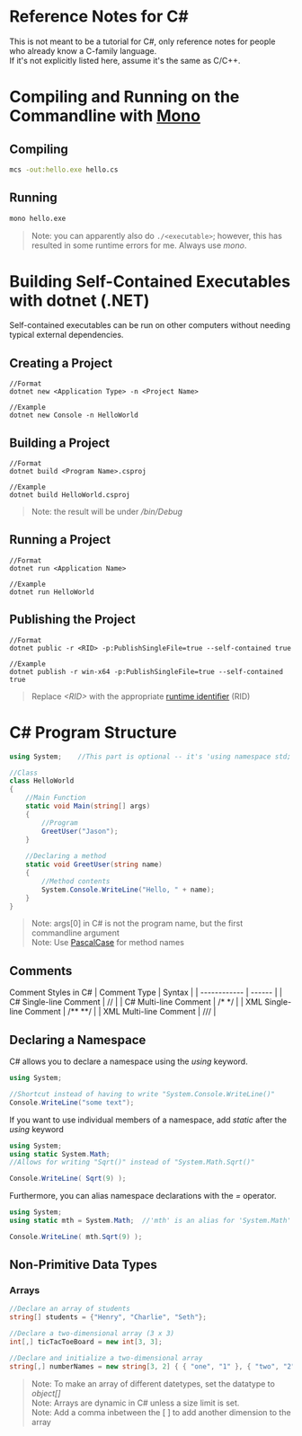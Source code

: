 # Reference Notes for C#
This is not meant to be a tutorial for C#, only reference notes for people who already know a C-family language. <br />
If it's not explicitly listed here, assume it's the same as C/C++.

# Compiling and Running on the Commandline with [Mono](https://kozmicluis.com/compile-c-sharp-command-line/)
## Compiling 
```bash
mcs -out:hello.exe hello.cs
```
## Running
```bash
mono hello.exe
```
> Note: you can apparently also do `./<executable>`; however, this has resulted in some runtime errors for me. Always use _mono_.

# Building Self-Contained Executables with dotnet (.NET)
Self-contained executables can be run on other computers without needing typical external dependencies.

## Creating a Project
```
//Format 
dotnet new <Application Type> -n <Project Name>

//Example
dotnet new Console -n HelloWorld
```

## Building a Project
```
//Format
dotnet build <Program Name>.csproj

//Example
dotnet build HelloWorld.csproj
```
> Note: the result will be under _/bin/Debug_

## Running a Project
```
//Format
dotnet run <Application Name>

//Example
dotnet run HelloWorld
```

## Publishing the Project
```
//Format
dotnet public -r <RID> -p:PublishSingleFile=true --self-contained true

//Example
dotnet publish -r win-x64 -p:PublishSingleFile=true --self-contained true
```
> Replace _\<RID\>_ with the appropriate [runtime identifier](https://docs.microsoft.com/en-us/dotnet/core/rid-catalog) (RID)

# C# Program Structure
```C#
using System;    //This part is optional -- it's 'using namespace std;' in C++

//Class
class HelloWorld
{
    //Main Function
    static void Main(string[] args)
    {
        //Program
        GreetUser("Jason");
    }
    
    //Declaring a method 
    static void GreetUser(string name)
    {
        //Method contents
        System.Console.WriteLine("Hello, " + name);
    }
}
```
> Note: args\[0\] in C# is not the program name, but the first commandline argument <br />
> Note: Use [PascalCase](https://techterms.com/definition/pascalcase) for method names

## Comments
Comment Styles in C#
| Comment Type | Syntax |
| ------------ | ------ | 
| C# Single-line Comment | // |
| C# Multi-line Comment | /* \*/ |
| XML Single-line Comment | /\*\* \*\*/ |
| XML Multi-line Comment | /// |

## Declaring a Namespace

C# allows you to declare a namespace using the _using_ keyword.
```C#
using System;

//Shortcut instead of having to write "System.Console.WriteLine()"
Console.WriteLine("some text");
```
If you want to use individual members of a namespace, add _static_ after the _using_ keyword
```C#
using System;
using static System.Math; 
//Allows for writing "Sqrt()" instead of "System.Math.Sqrt()"

Console.WriteLine( Sqrt(9) );
```
Furthermore, you can alias namespace declarations with the _=_ operator.
```C#
using System;
using static mth = System.Math;  //'mth' is an alias for 'System.Math'

Console.WriteLine( mth.Sqrt(9) );
```

## Non-Primitive Data Types
### Arrays
```C#
//Declare an array of students
string[] students = {"Henry", "Charlie", "Seth"};

//Declare a two-dimensional array (3 x 3)
int[,] ticTacToeBoard = new int[3, 3];

//Declare and initialize a two-dimensional array
string[,] numberNames = new string[3, 2] { { "one", "1" }, { "two", "2" }, { "three", "3" } };
```
> Note: To make an array of different datetypes, set the datatype to _object[]_ <br />
> Note: Arrays are dynamic in C# unless a size limit is set. <br />
> Note: Add a comma inbetween the \[ \] to add another dimension to the array
